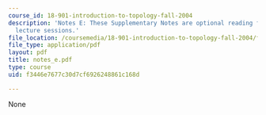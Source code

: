 ```yaml
---
course_id: 18-901-introduction-to-topology-fall-2004
description: 'Notes E: These Supplementary Notes are optional reading for the corresponding
  lecture sessions.'
file_location: /coursemedia/18-901-introduction-to-topology-fall-2004/f3446e7677c30d7cf6926248861c168d_notes_e.pdf
file_type: application/pdf
layout: pdf
title: notes_e.pdf
type: course
uid: f3446e7677c30d7cf6926248861c168d

---
```

None